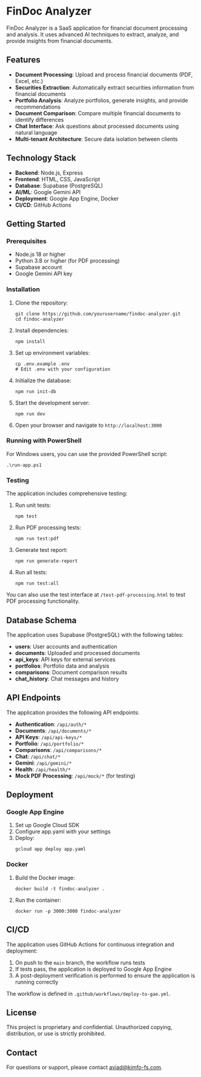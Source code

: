 # FinDoc Analyzer

FinDoc Analyzer is a SaaS application for financial document processing and analysis. It uses advanced AI techniques to extract, analyze, and provide insights from financial documents.

## Features

- **Document Processing**: Upload and process financial documents (PDF, Excel, etc.)
- **Securities Extraction**: Automatically extract securities information from financial documents
- **Portfolio Analysis**: Analyze portfolios, generate insights, and provide recommendations
- **Document Comparison**: Compare multiple financial documents to identify differences
- **Chat Interface**: Ask questions about processed documents using natural language
- **Multi-tenant Architecture**: Secure data isolation between clients

## Technology Stack

- **Backend**: Node.js, Express
- **Frontend**: HTML, CSS, JavaScript
- **Database**: Supabase (PostgreSQL)
- **AI/ML**: Google Gemini API
- **Deployment**: Google App Engine, Docker
- **CI/CD**: GitHub Actions

## Getting Started

### Prerequisites

- Node.js 18 or higher
- Python 3.8 or higher (for PDF processing)
- Supabase account
- Google Gemini API key

### Installation

1. Clone the repository:
   ```
   git clone https://github.com/yourusername/findoc-analyzer.git
   cd findoc-analyzer
   ```

2. Install dependencies:
   ```
   npm install
   ```

3. Set up environment variables:
   ```
   cp .env.example .env
   # Edit .env with your configuration
   ```

4. Initialize the database:
   ```
   npm run init-db
   ```

5. Start the development server:
   ```
   npm run dev
   ```

6. Open your browser and navigate to `http://localhost:3000`

### Running with PowerShell

For Windows users, you can use the provided PowerShell script:

```
.\run-app.ps1
```

### Testing

The application includes comprehensive testing:

1. Run unit tests:
   ```
   npm test
   ```

2. Run PDF processing tests:
   ```
   npm run test:pdf
   ```

3. Generate test report:
   ```
   npm run generate-report
   ```

4. Run all tests:
   ```
   npm run test:all
   ```

You can also use the test interface at `/test-pdf-processing.html` to test PDF processing functionality.

## Database Schema

The application uses Supabase (PostgreSQL) with the following tables:

- **users**: User accounts and authentication
- **documents**: Uploaded and processed documents
- **api_keys**: API keys for external services
- **portfolios**: Portfolio data and analysis
- **comparisons**: Document comparison results
- **chat_history**: Chat messages and history

## API Endpoints

The application provides the following API endpoints:

- **Authentication**: `/api/auth/*`
- **Documents**: `/api/documents/*`
- **API Keys**: `/api/api-keys/*`
- **Portfolio**: `/api/portfolio/*`
- **Comparisons**: `/api/comparisons/*`
- **Chat**: `/api/chat/*`
- **Gemini**: `/api/gemini/*`
- **Health**: `/api/health/*`
- **Mock PDF Processing**: `/api/mock/*` (for testing)

## Deployment

### Google App Engine

1. Set up Google Cloud SDK
2. Configure app.yaml with your settings
3. Deploy:
   ```
   gcloud app deploy app.yaml
   ```

### Docker

1. Build the Docker image:
   ```
   docker build -t findoc-analyzer .
   ```

2. Run the container:
   ```
   docker run -p 3000:3000 findoc-analyzer
   ```

## CI/CD

The application uses GitHub Actions for continuous integration and deployment:

1. On push to the `main` branch, the workflow runs tests
2. If tests pass, the application is deployed to Google App Engine
3. A post-deployment verification is performed to ensure the application is running correctly

The workflow is defined in `.github/workflows/deploy-to-gae.yml`.

## License

This project is proprietary and confidential. Unauthorized copying, distribution, or use is strictly prohibited.

## Contact

For questions or support, please contact [aviad@kimfo-fs.com](mailto:aviad@kimfo-fs.com).
